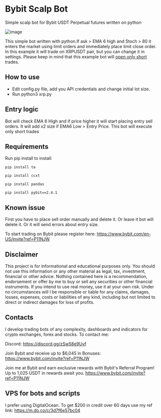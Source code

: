 # Bybit Scalp Bot

Simple scalp bot for Bybit USDT Perpetual futures written on python

![image](https://user-images.githubusercontent.com/81808867/166137110-5b729e9a-88a6-409e-8891-9e6fb205bd17.png)


This simple bot written with python.If ask > EMA 6 high and Stoch > 80 it enters the market using limit orders and immediately place limit close order. In this example it will trade on XRPUSDT pair, but you can change it in settings. Please keep in mind that this example bot will <u>open only short</u> trades.

## How to use
- Edit config.py file, add you API credentials and change initial lot size.
- Run python3 xrp.py

## Entry logic
Bot will check EMA 6 High and if price higher it will start placing entry sell orders. It will add x2 size if EMA6 Low > Entry Price.
This bot will execute only short trades

## Requirements
Run pip install to install:

<code>pip install ta</code>

<code>pip install ccxt</code>

<code>pip install pandas</code>

<code>pip install pybit==2.4.1</code>

## Known issue
First you have to place sell order manually and delete it. Or leave it bot will delete it. Or it will send errors about entry size.

To start trading on Bybit please register here: https://www.bybit.com/en-US/invite?ref=P11NJW


## Disclaimer
This project is for informational and educational purposes only. You should not use this information or any other material as legal, tax, investment, financial or other advice. Nothing contained here is a recommendation, endorsement or offer by me to buy or sell any securities or other financial instruments. If you intend to use real money, use it at your own risk. Under no circumstances will I be responsible or liable for any claims, damages, losses, expenses, costs or liabilities of any kind, including but not limited to direct or indirect damages for loss of profits.

## Contacts
I develop trading bots of any complexity, dashboards and indicators for crypto exchanges, forex and stocks.
To contact me:

Discord: https://discord.gg/zSw58e9Uvf

Join Bybit and receive up to $6,045 in Bonuses: https://www.bybit.com/invite?ref=P11NJW

Join me at Bybit and earn exclusive rewards with Bybit's Referral Program! 
Up to 1,025 USDT in rewards await you. https://www.bybit.com/invite?ref=P11NJW

## VPS for bots and scripts
I prefer using DigitalOcean. 
To get $200 in credit over 60 days use my ref link: https://m.do.co/c/3d7f6e57bc04

